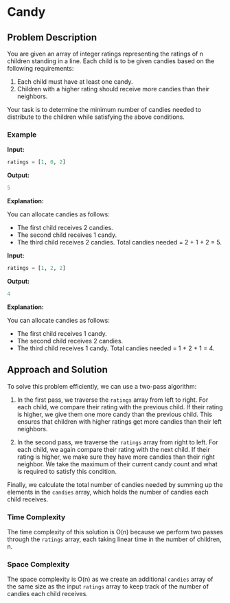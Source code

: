 # Candy 

## Problem Description

You are given an array of integer ratings representing the ratings of n children standing in a line. Each child is to be given candies based on the following requirements:

1. Each child must have at least one candy.
2. Children with a higher rating should receive more candies than their neighbors.

Your task is to determine the minimum number of candies needed to distribute to the children while satisfying the above conditions.

### Example

**Input:**

```python
ratings = [1, 0, 2]
```

**Output:**

```python
5
```

**Explanation:**

You can allocate candies as follows:
- The first child receives 2 candies.
- The second child receives 1 candy.
- The third child receives 2 candies.
Total candies needed = 2 + 1 + 2 = 5.

**Input:**

```python
ratings = [1, 2, 2]
```

**Output:**

```python
4
```

**Explanation:**

You can allocate candies as follows:
- The first child receives 1 candy.
- The second child receives 2 candies.
- The third child receives 1 candy.
Total candies needed = 1 + 2 + 1 = 4.

## Approach and Solution

To solve this problem efficiently, we can use a two-pass algorithm:

1. In the first pass, we traverse the `ratings` array from left to right. For each child, we compare their rating with the previous child. If their rating is higher, we give them one more candy than the previous child. This ensures that children with higher ratings get more candies than their left neighbors.

2. In the second pass, we traverse the `ratings` array from right to left. For each child, we again compare their rating with the next child. If their rating is higher, we make sure they have more candies than their right neighbor. We take the maximum of their current candy count and what is required to satisfy this condition.

Finally, we calculate the total number of candies needed by summing up the elements in the `candies` array, which holds the number of candies each child receives.

### Time Complexity

The time complexity of this solution is O(n) because we perform two passes through the `ratings` array, each taking linear time in the number of children, n.

### Space Complexity

The space complexity is O(n) as we create an additional `candies` array of the same size as the input `ratings` array to keep track of the number of candies each child receives.